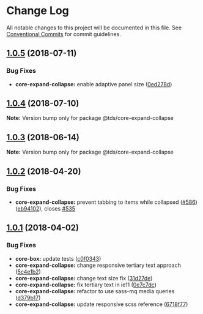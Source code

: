 # Change Log

All notable changes to this project will be documented in this file.
See [Conventional Commits](https://conventionalcommits.org) for commit guidelines.

<a name="1.0.5"></a>

## [1.0.5](https://github.com/telusdigital/tds/compare/@tds/core-expand-collapse@1.0.4...@tds/core-expand-collapse@1.0.5) (2018-07-11)

### Bug Fixes

* **core-expand-collapse:** enable adaptive panel size ([0ed278d](https://github.com/telusdigital/tds/commit/0ed278d))

<a name="1.0.4"></a>

## [1.0.4](https://github.com/telusdigital/tds/compare/@tds/core-expand-collapse@1.0.3...@tds/core-expand-collapse@1.0.4) (2018-07-10)

**Note:** Version bump only for package @tds/core-expand-collapse

<a name="1.0.3"></a>

## [1.0.3](https://github.com/telusdigital/tds/compare/@tds/core-expand-collapse@1.0.2...@tds/core-expand-collapse@1.0.3) (2018-06-14)

**Note:** Version bump only for package @tds/core-expand-collapse

<a name="1.0.2"></a>

## [1.0.2](https://github.com/telusdigital/tds/compare/@tds/core-expand-collapse@1.0.1...@tds/core-expand-collapse@1.0.2) (2018-04-20)

### Bug Fixes

* **core-expand-collapse:** prevent tabbing to items while collapsed ([#586](https://github.com/telusdigital/tds/issues/586)) ([eb94102](https://github.com/telusdigital/tds/commit/eb94102)), closes [#535](https://github.com/telusdigital/tds/issues/535)

<a name="1.0.1"></a>

## [1.0.1](https://github.com/telusdigital/tds/compare/@tds/core-expand-collapse@1.0.0...@tds/core-expand-collapse@1.0.1) (2018-04-02)

### Bug Fixes

* **core-box:** update tests ([c0f0343](https://github.com/telusdigital/tds/commit/c0f0343))
* **core-expand-collapse:** change responsive tertiary text approach ([5c4e1b2](https://github.com/telusdigital/tds/commit/5c4e1b2))
* **core-expand-collapse:** change text size fix ([31d27de](https://github.com/telusdigital/tds/commit/31d27de))
* **core-expand-collapse:** fix tertiary text in ie11 ([0e7c7dc](https://github.com/telusdigital/tds/commit/0e7c7dc))
* **core-expand-collapse:** refactor to use sass-mq media queries ([d379b17](https://github.com/telusdigital/tds/commit/d379b17))
* **core-expand-collapse:** update responsive scss reference ([6718f77](https://github.com/telusdigital/tds/commit/6718f77))
